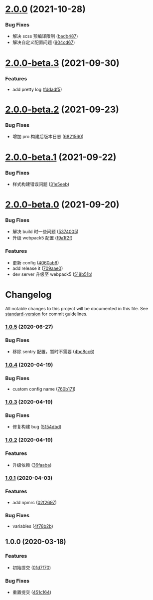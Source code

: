 # [2.0.0](https://github.com/lark-org/lark-cli-service/compare/v2.0.0-beta.3...v2.0.0) (2021-10-28)

### Bug Fixes

- 解决 scss 预编译限制 ([badb487](https://github.com/lark-org/lark-cli-service/commit/badb487b3eee13b168c69f170a076db49366a2c3))
- 解决自定义配置问题 ([904cd67](https://github.com/lark-org/lark-cli-service/commit/904cd679a33689804bf3f9483635d99f405d0b2d))

# [2.0.0-beta.3](https://github.com/lark-org/lark-cli-service/compare/v2.0.0-beta.2...v2.0.0-beta.3) (2021-09-30)

### Features

- add pretty log ([fddadf5](https://github.com/lark-org/lark-cli-service/commit/fddadf50414028ef0f3908bcaf2933e3c7048d91))

# [2.0.0-beta.2](https://github.com/lark-org/lark-cli-service/compare/v2.0.0-beta.1...v2.0.0-beta.2) (2021-09-23)

### Bug Fixes

- 增加 pro 构建后版本日志 ([6821560](https://github.com/lark-org/lark-cli-service/commit/682156085ec572883afb06395256ec491753337b))

# [2.0.0-beta.1](https://github.com/lark-org/lark-cli-service/compare/v2.0.0-beta.0...v2.0.0-beta.1) (2021-09-22)

### Bug Fixes

- 样式构建错误问题 ([31e5eeb](https://github.com/lark-org/lark-cli-service/commit/31e5eeb75ed5229ed03e457c62eb80e02a0f79b5))

# [2.0.0-beta.0](https://github.com/lark-org/lark-cli-service/compare/v1.0.5...v2.0.0-beta.0) (2021-09-20)

### Bug Fixes

- 解决 build 时一些问题 ([5374005](https://github.com/lark-org/lark-cli-service/commit/53740052322df5f292c97fb6f0fb379c8bf60e20))
- 升级 webpack5 配置 ([f9a1f2f](https://github.com/lark-org/lark-cli-service/commit/f9a1f2f618a20417902b548e63eca999d1f5327f))

### Features

- 更新 config ([4060ab6](https://github.com/lark-org/lark-cli-service/commit/4060ab68302c23298daf49d67e13593beaf56f13))
- add release it ([709aae0](https://github.com/lark-org/lark-cli-service/commit/709aae0e1a322a1a54378781d9a9ff85d7839fc1))
- dev server 升级至 webpack5 ([518b51b](https://github.com/lark-org/lark-cli-service/commit/518b51b1a145905d3c2405aaafb4c75d85c8373e))

# Changelog

All notable changes to this project will be documented in this file. See [standard-version](https://github.com/conventional-changelog/standard-version) for commit guidelines.

### [1.0.5](https://github.com/virgoone/lark-cli-service/compare/v1.0.4...v1.0.5) (2020-06-27)

### Bug Fixes

- 移除 sentry 配置，暂时不需要 ([4bc8cc6](https://github.com/virgoone/lark-cli-service/commit/4bc8cc65c817f357b74faa8e242ae14f13ce2848))

### [1.0.4](https://github.com/virgoone/lark-cli-service/compare/v1.0.3...v1.0.4) (2020-04-19)

### Bug Fixes

- custom config name ([760b171](https://github.com/virgoone/lark-cli-service/commit/760b171daefe719c66b796a8f96f2de086b9aca1))

### [1.0.3](https://github.com/virgoone/lark-cli-service/compare/v1.0.2...v1.0.3) (2020-04-19)

### Bug Fixes

- 修复构建 bug ([5154dbd](https://github.com/virgoone/lark-cli-service/commit/5154dbd35e55d4de5a17ac75b790b3134f0baef6))

### [1.0.2](https://github.com/virgoone/lark-cli-service/compare/v1.0.1...v1.0.2) (2020-04-19)

### Features

- 升级依赖 ([36faaba](https://github.com/virgoone/lark-cli-service/commit/36faabac7e8bf4ada2a846522c2f26e7fc31a030))

### [1.0.1](https://github.com/virgoone/lark-cli-service/compare/v1.0.0...v1.0.1) (2020-04-03)

### Features

- add npmrc ([02f2697](https://github.com/virgoone/lark-cli-service/commit/02f2697a1f5ff92098631d446984c8daa2cbd5af))

### Bug Fixes

- variables ([4f78b2b](https://github.com/virgoone/lark-cli-service/commit/4f78b2b122273ad3a81ded3ea62ace33ccf9d999))

## 1.0.0 (2020-03-18)

### Features

- 初始提交 ([01d7f70](https://github.com/virgoone/lark-cli-service/commit/01d7f70932ac5a9ab1b7309c75e0fcc24b52a2f7))

### Bug Fixes

- 重置提交 ([451c164](https://github.com/virgoone/lark-cli-service/commit/451c1644431d684f5e712bfe74e5b6c1eaef17af))
